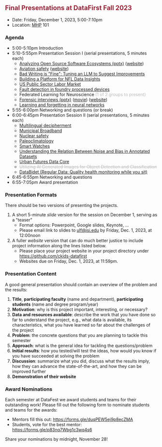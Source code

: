 ## <span style="color:#9D2235;font-weight:bold">Final Presentations</span> <span style="color:#9D2235">at DataFirst Fall 2023</span>

- Date: Friday, December 1, 2023, 5:00-7:10pm
- Location: [MHP](https://maps.usc.edu/?id=1928&reference=MHP#!ct/53723,53722,55414,55415,55418?m/552504?s/) 101

### Agenda
- 5:00-5:10pm Introduction
- 5:10-5:55pm Presentation Session I (serial presentations,  5 minutes each)
    - [Analyzing Open Source Software Ecosystems (pptx)](https://github.com/ckids-datafirst/2023-fall-software-ecosystems/blob/main/content/results/DataFirst%20Final%20Presentation.pptx) ([website](https://ckids-datafirst.github.io/2023-fall-software-ecosystems))
    - [Aviation safety](https://docs.google.com/presentation/d/1jhiXaIc_vZcVcwy5roXUPR-URiogvyPhAm0jr3jiCgA) ([website](https://ckids-datafirst.github.io/2023-fall-aviation-safety))
    - [Bad Writing is "Fine": Tuning an LLM to Suggest Improvements](https://docs.google.com/presentation/d/1Zo1bdr72rzqOHMI-0weYjmWkVqJrvMHUpmyttsbJnO0)       
    - [Building a Platform for NFL Data Insights](https://docs.google.com/presentation/d/1rMBRK41_23LIeyyz8yXhby90Gbhi7QwXTzEGkDlxYgE)
    - [US Public Sector Labor Market](https://docs.google.com/presentation/d/1CFGevtINruPJfPutS801GUi9dCFZi0Dsb2NQC-umloU)
    - [Fault detection in foundry processed devices](https://docs.google.com/presentation/d/1GG1YDh96QBYiCY-H4HhVKqs3honGDOTnFnvo_ZEbQTY)        
    - Federated Learning for Neuroscience <span style="color:#BBBBBB">(1 of 2 groups to present)</span> 
    - [Forensic interviews (pptx)](https://github.com/ckids-datafirst/2023-fall-forensic/blob/main/content/results/ForensicInterviews.pptx) ([movie](https://github.com/ckids-datafirst/2023-fall-forensic/blob/main/content/results/ForensicInterviews.mov)) ([website](https://ckids-datafirst.github.io/2023-fall-forensic))
    - [Learning and forgetting in neural networks](https://docs.google.com/presentation/d/1W3o3drj9_mn_Xtt4yHXilquvm8w3gSVVJdTReEoiU-g)      
- 5:55-6:00pm Networking and questions (or break)
- 6:00-6:45pm Presentation Session II (serial presentations, 5 minutes each)
    - [Multilingual decipherment](https://docs.google.com/presentation/d/17Pqg32x5xyAB1Qq_eOCWhv9MOLkA8OkM1tATc9SUEVM)  
    - [Municipal Broadband](https://docs.google.com/presentation/d/1qJ63Zc10lZOH0l7T2TQNNkXKYiuwmCwCjumdDDD7nVU)
    - [Nuclear safety](https://docs.google.com/presentation/d/1mMI_68bH62_03MR5txZHfn8xQoGYoOfKseRmpTMf3Ok)
    - [Paleoclimatology](https://docs.google.com/presentation/d/1xgzsrci497XWe1nyyoHrrjVCrm1VQpHVJ_9aWAiAIQg)        
    - [Smart Watches](https://docs.google.com/presentation/d/1rB5CwkG8rrB7jgq1vZv3SNEdoUo7eOzpFP9Zi4DlLD8)        
    - [Understanding the Relation Between Noise and Bias in Annotated Datasets](https://docs.google.com/presentation/d/1tRtVCVC3wrjYDIyIrkiLL1iWs6rPHuViKOzRPgTXrM0)       
    - [Urban Futures Data Core](https://docs.google.com/presentation/d/12rvo1VUtF-2HMq8h0wzg0hzVRvNrMaQK6-7LnXSW59E)
    - <span style="color:#BBBBBB">~~Utilizing AI Generated Images for Object Detection and Classification~~</span>   
    - [DataBidet (Regular Data: Quality health monitoring while you sit)](https://docs.google.com/presentation/d/1mGBSlwTPsuLt5RABO2IPXfiJdRWYeqW9eeSmjxJQUHU)
- 6:45-6:55pm Networking and questions
- 6:55-7:05pm Award presentation

### Presentation Formats
There should be two versions of presenting the projects.
  1. A short 5-minute _slide_ version for the session on December 1, serving as a "teaser"
     - Format options: Powerpoint, Google slides, Keynote, ...
     - Please email link to slides to ulf@isi.edu by Friday, Dec. 1, 2023, at 12:00noon
  2. A fuller _website_ version that can do much better justice to include project information along the lines listed below.
     - Please place your project website in your project directory under https://github.com/ckids-datafirst
     - Websites due on Friday, Dec. 1, 2023, at 11:59pm.

### Presentation Content
A good general presentation should contain an overview of the problem and the results:
  1. __Title__, __participating faculty__ (name and department), __participating students__ (name and degree program/year)
  2. __Motivation__: why is this project important, interesting, or necessary?
  3. __Data and resources available__: describe the work that you have done so far to understand the project, e.g., what data is available, its characteristics, what you have learned so far about the challenges of the project
  4. __Problem__: the concrete questions that you are planning to tackle this semester
  5. __Approach__: what is the general idea for tackling the questions/problem
  6. __Initial results__: how you tested/will test the ideas, how would you know if you have succeeded at solving the problem
  7. __Discussion__: summarize what you did, discuss what the results imply, how they can advance the state-of-the-art, and how they can be improved further
  8. __Demonstration of their website__

### Award Nominations
Each semester at DataFest we award students and teams for their outstanding work! Please fill out the following form to nominate students and teams for the awards: 
- Mentors fill this out: https://forms.gle/duqPEW5ej9p8ecZMA 
- Students, vote for the best mentor: https://forms.gle/p83nq7Wbg1c3wq4s6
  
Share your nominations by midnight, November 28!
